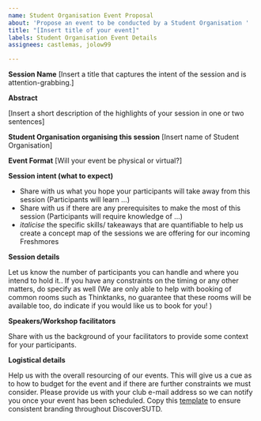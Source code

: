```yaml
---
name: Student Organisation Event Proposal
about: 'Propose an event to be conducted by a Student Organisation '
title: "[Insert title of your event]"
labels: Student Organisation Event Details
assignees: castlemas, jolow99

---
```


**Session Name**
[Insert a title that captures the intent of the session and is attention-grabbing.]

**Abstract**

[Insert a short description of the highlights of your session in one or two sentences]

**Student Organisation organising this session**
[Insert name of Student Organisation]

**Event Format**
[Will your event be physical or virtual?]

**Session intent (what to expect)**

- Share with us what you hope your participants will take away from this session (Participants will learn ...)
- Share with us if there are any prerequisites to make the most of this session (Participants will require knowledge of ...)
- *italicise* the specific skills/ takeaways that are quantifiable to help us create a concept map of the sessions we are offering for our incoming Freshmores


**Session details**

Let us know the number of participants you can handle and where you intend to hold it.. If you have any constraints on the timing or any other matters, do specify as well (We are only able to help with booking of common rooms such as Thinktanks, no guarantee that these rooms will be available too, do indicate if you would like us to book for you! )


**Speakers/Workshop facilitators**

Share with us the background of your facilitators to provide some context for your participants.



**Logistical details**

Help us with the overall resourcing of our events. This will give us a cue as to how to budget for the event and if there are further constraints we must consider.
Please provide us with your club e-mail address so we can notify you once your event has been scheduled. Copy this [template](https://forms.office.com/Pages/ShareFormPage.aspx?id=drd2NJDpck-5UGJImDFiPWH2rk0WPLpNoz88PwBGAxpUQ0c5TktQNlJKUTVMUFFQTVRHTkJOV1o1VS4u&sharetoken=zv60rxgRFw6Sp0GdVpWP) to ensure consistent branding throughout DiscoverSUTD.
